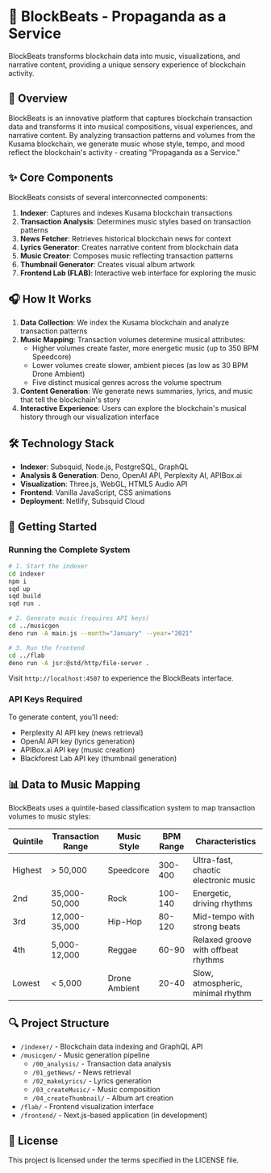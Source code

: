 # 🎵 BlockBeats - Propaganda as a Service

BlockBeats transforms blockchain data into music, visualizations, and narrative content, providing a unique sensory experience of blockchain activity.

## 🚀 Overview

BlockBeats is an innovative platform that captures blockchain transaction data and transforms it into musical compositions, visual experiences, and narrative content. By analyzing transaction patterns and volumes from the Kusama blockchain, we generate music whose style, tempo, and mood reflect the blockchain's activity - creating "Propaganda as a Service."

## ✨ Core Components

BlockBeats consists of several interconnected components:

1. **Indexer**: Captures and indexes Kusama blockchain transactions
2. **Transaction Analysis**: Determines music styles based on transaction patterns
3. **News Fetcher**: Retrieves historical blockchain news for context
4. **Lyrics Generator**: Creates narrative content from blockchain data
5. **Music Creator**: Composes music reflecting transaction patterns
6. **Thumbnail Generator**: Creates visual album artwork
7. **Frontend Lab (FLAB)**: Interactive web interface for exploring the music

## 🎧 How It Works

1. **Data Collection**: We index the Kusama blockchain and analyze transaction patterns
2. **Music Mapping**: Transaction volumes determine musical attributes:
   - Higher volumes create faster, more energetic music (up to 350 BPM Speedcore)
   - Lower volumes create slower, ambient pieces (as low as 30 BPM Drone Ambient)
   - Five distinct musical genres across the volume spectrum
3. **Content Generation**: We generate news summaries, lyrics, and music that tell the blockchain's story
4. **Interactive Experience**: Users can explore the blockchain's musical history through our visualization interface

## 🛠️ Technology Stack

- **Indexer**: Subsquid, Node.js, PostgreSQL, GraphQL
- **Analysis & Generation**: Deno, OpenAI API, Perplexity AI, APIBox.ai
- **Visualization**: Three.js, WebGL, HTML5 Audio API
- **Frontend**: Vanilla JavaScript, CSS animations
- **Deployment**: Netlify, Subsquid Cloud

## 🚀 Getting Started

### Running the Complete System

```bash
# 1. Start the indexer
cd indexer
npm i
sqd up
sqd build
sqd run .

# 2. Generate music (requires API keys)
cd ../musicgen
deno run -A main.js --month="January" --year="2021"

# 3. Run the frontend
cd ../flab
deno run -A jsr:@std/http/file-server .
```

Visit `http://localhost:4507` to experience the BlockBeats interface.

### API Keys Required

To generate content, you'll need:
- Perplexity AI API key (news retrieval)
- OpenAI API key (lyrics generation)
- APIBox.ai API key (music creation)
- Blackforest Lab API key (thumbnail generation)

## 📊 Data to Music Mapping

BlockBeats uses a quintile-based classification system to map transaction volumes to music styles:

| Quintile | Transaction Range | Music Style     | BPM Range | Characteristics                           |
|----------|-------------------|-----------------|-----------|-------------------------------------------|
| Highest  | > 50,000          | Speedcore       | 300-400   | Ultra-fast, chaotic electronic music      |
| 2nd      | 35,000-50,000     | Rock            | 100-140   | Energetic, driving rhythms                |
| 3rd      | 12,000-35,000     | Hip-Hop         | 80-120    | Mid-tempo with strong beats               |
| 4th      | 5,000-12,000      | Reggae          | 60-90     | Relaxed groove with offbeat rhythms       |
| Lowest   | < 5,000           | Drone Ambient   | 20-40     | Slow, atmospheric, minimal rhythm         |

## 🔍 Project Structure

- `/indexer/` - Blockchain data indexing and GraphQL API
- `/musicgen/` - Music generation pipeline
  - `/00_analysis/` - Transaction data analysis
  - `/01_getNews/` - News retrieval
  - `/02_makeLyrics/` - Lyrics generation
  - `/03_createMusic/` - Music composition
  - `/04_createThumbnail/` - Album art creation
- `/flab/` - Frontend visualization interface
- `/frontend/` - Next.js-based application (in development)

## 📄 License

This project is licensed under the terms specified in the LICENSE file.